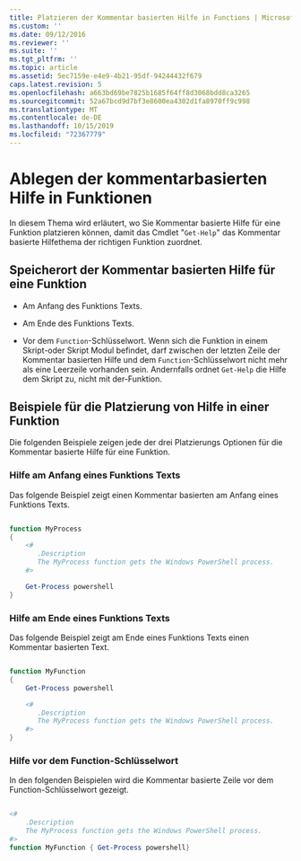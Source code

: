 ```yaml
---
title: Platzieren der Kommentar basierten Hilfe in Functions | Microsoft-Dokumentation
ms.custom: ''
ms.date: 09/12/2016
ms.reviewer: ''
ms.suite: ''
ms.tgt_pltfrm: ''
ms.topic: article
ms.assetid: 5ec7159e-e4e9-4b21-95df-94244432f679
caps.latest.revision: 5
ms.openlocfilehash: a663bd69be7825b1685f64ff8d3068bdd8ca3265
ms.sourcegitcommit: 52a67bcd9d7bf3e8600ea4302d1fa8970ff9c998
ms.translationtype: MT
ms.contentlocale: de-DE
ms.lasthandoff: 10/15/2019
ms.locfileid: "72367779"
---
```

# <a name="placing-comment-based-help-in-functions"></a>Ablegen der kommentarbasierten Hilfe in Funktionen

In diesem Thema wird erläutert, wo Sie Kommentar basierte Hilfe für eine Funktion platzieren können, damit das Cmdlet "`Get-Help`" das Kommentar basierte Hilfethema der richtigen Funktion zuordnet.

## <a name="where-to-place-comment-based-help-for-a-function"></a>Speicherort der Kommentar basierten Hilfe für eine Funktion

- Am Anfang des Funktions Texts.

- Am Ende des Funktions Texts.

- Vor dem `Function`-Schlüsselwort. Wenn sich die Funktion in einem Skript-oder Skript Modul befindet, darf zwischen der letzten Zeile der Kommentar basierten Hilfe und dem `Function`-Schlüsselwort nicht mehr als eine Leerzeile vorhanden sein. Andernfalls ordnet `Get-Help` die Hilfe dem Skript zu, nicht mit der-Funktion.

## <a name="examples-of-help-placement-in-a-function"></a>Beispiele für die Platzierung von Hilfe in einer Funktion

 Die folgenden Beispiele zeigen jede der drei Platzierungs Optionen für die Kommentar basierte Hilfe für eine Funktion.

### <a name="help-at-the-beginning-of-a-function-body"></a>Hilfe am Anfang eines Funktions Texts

 Das folgende Beispiel zeigt einen Kommentar basierten am Anfang eines Funktions Texts.

```powershell

function MyProcess
{
    <#
       .Description
       The MyProcess function gets the Windows PowerShell process.
    #>

    Get-Process powershell
}

```

### <a name="help-at-the-end-of-a-function-body"></a>Hilfe am Ende eines Funktions Texts

 Das folgende Beispiel zeigt am Ende eines Funktions Texts einen Kommentar basierten Text.

```powershell

function MyFunction
{
    Get-Process powershell

    <#
       .Description
       The MyProcess function gets the Windows PowerShell process.
    #>
}

```

### <a name="help-before-the-function-keyword"></a>Hilfe vor dem Function-Schlüsselwort

 In den folgenden Beispielen wird die Kommentar basierte Zeile vor dem Function-Schlüsselwort gezeigt.

```powershell

<#
    .Description
    The MyProcess function gets the Windows PowerShell process.
#>
function MyFunction { Get-Process powershell}

```